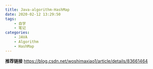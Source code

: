 ```yaml
---
title: Java-algorithm-HashMap
date: 2020-02-12 13:29:50
tags:
    - 自学
    - 笔记
categories: 
    - JAVA
    - Algorithm
    - HashMap
---
```


**推荐链接**
https://blog.csdn.net/woshimaxiao1/article/details/83661464
